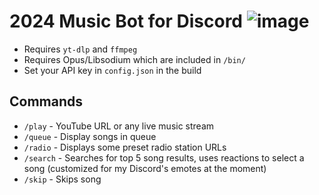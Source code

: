 # 2024 Music Bot for Discord ![image](https://github.com/user-attachments/assets/d1d637e6-d733-4c7a-8c2f-1858c941abc0)

* Requires `yt-dlp` and `ffmpeg`
* Requires Opus/Libsodium which are included in `/bin/`
* Set your API key in `config.json` in the build

## Commands

- `/play` - YouTube URL or any live music stream
- `/queue` - Display songs in queue
- `/radio` - Displays some preset radio station URLs
- `/search` - Searches for top 5 song results, uses reactions to select a song (customized for my Discord's emotes at the moment)
- `/skip` - Skips song
